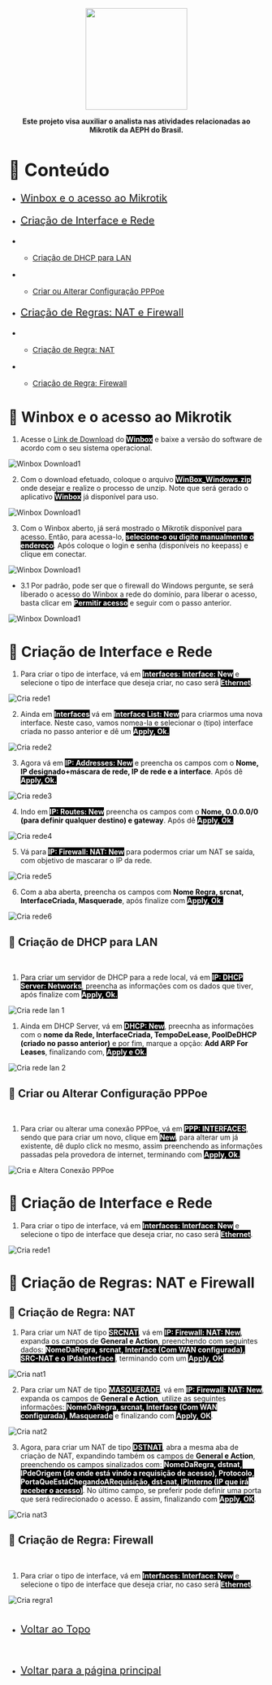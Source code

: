 <p align="center">
    <img src="../imagens/aeph-logo.png" width="200px">
</p>

<p align="center">
<b>Este projeto visa auxiliar o analista nas atividades relacionadas ao Mikrotik da AEPH do Brasil.</b>
</p>

<!-- Comentário exemplo -->

<h1 id="conteudo" style="font-size:35px;">📝 Conteúdo</h1>

- <p style="font-size:20px"> <a href="#winbox">Winbox e o acesso ao Mikrotik</a></p>
- <p style="font-size:20px"> <a href="#criarrede"> Criação de Interface e Rede</a></p>
- -  <p style="font-size:15px"> <a href="#criarredelan"> Criação de DHCP para LAN</a></p>
- -  <p style="font-size:15px"> <a href="#craltpppoe"> Criar ou Alterar Configuração PPPoe</a></p>
- <p style="font-size:20px"> <a href="#regranatfw"> Criação de Regras: NAT e Firewall</a></p>
- -  <p style="font-size:15px"> <a href="#criarnat"> Criação de Regra: NAT</a></p>
- -  <p style="font-size:15px"> <a href="#criarfw"> Criação de Regra: Firewall</a></p>



<h1 id="winbox">🧱 Winbox e o acesso ao Mikrotik</h1>

1. <p>Acesse o <a href="https://mikrotik.com/download">Link de Download</a> do <b style="color:white; background-color:black">Winbox</b> e baixe a versão do software de acordo com o seu sistema operacional. 
</p>


<img src="../imagens/procedimentos-img/winbox_1.png" alt="Winbox Download1">

<br>

2. <p>Com o download efetuado, coloque o arquivo <b style="color:white; background-color:black">WinBox_Windows.zip</b> onde desejar e realize o processo de unzip. Note que será gerado o aplicativo <b style="color:white; background-color:black">Winbox</b> já disponível para uso. 
</p>


<img src="../imagens/procedimentos-img/winbox_2.png" alt="Winbox Download1">

<br>

3. <p>Com o Winbox aberto, já será mostrado o Mikrotik disponível para acesso. Então, para acessa-lo, <b style="color:white; background-color:black">selecione-o ou digite manualmente o endereço</b>. Após coloque o login e senha (disponíveis no keepass) e clique em conectar.
</p>


<img src="../imagens/procedimentos-img/winbox_3.png" alt="Winbox Download1">

<br>

- 3.1 Por padrão, pode ser que o firewall do Windows pergunte, se será liberado o acesso do Winbox a rede do domínio, para liberar o acesso, basta clicar em <b style="color:white; background-color:black">Permitir acesso</b> e seguir com o passo anterior.  
</p>


<img src="../imagens/procedimentos-img/winbox_3.1.png" alt="Winbox Download1">

<br>

<h1 id="criarrede">🧱 Criação de Interface e Rede</h1>

1. <p>Para criar o tipo de interface, vá em <b style="color:white; background-color:black">Interfaces: Interface: New</b> e selecione o tipo de interface que deseja criar, no caso será <b style="color:white; background-color:black">Ethernet</b>.
</p>


<img src="../imagens/procedimentos-img/interface-criacao1.png" alt="Cria rede1">

<br>

2. <p>Ainda em <b style="color:white; background-color:black">Interfaces</b> vá em <b style="color:white; background-color:black">Interface List: New</b> para criarmos uma nova interface. Neste caso, vamos nomea-la e selecionar o (tipo) interface criada no passo anterior e dê um <b style="color:white; background-color:black">Apply, Ok.</b>
</p>


<img src="../imagens/procedimentos-img/interface-criacao2.png" alt="Cria rede2">

<br>

3. <p>Agora vá em <b style="color:white; background-color:black">IP: Addresses: New</b> e preencha os campos com o <b style="color:black; background-color:white">Nome, IP designado+máscara de rede, IP de rede e a interface</b>. Após dê <b style="color:white; background-color:black">Apply, Ok.</b>
</p>


<img src="../imagens/procedimentos-img/interface-criacao3.png" alt="Cria rede3">

<br>

4. <p>Indo em <b style="color:white; background-color:black">IP: Routes: New</b> preencha os campos com o <b style="color:black; background-color:white">Nome, 0.0.0.0/0 (para definir qualquer destino) e gateway</b>. Após dê <b style="color:white; background-color:black">Apply, Ok.</b>
</p>


<img src="../imagens/procedimentos-img/interface-criacao4.png" alt="Cria rede4">

<br>

5. <p> Vá para <b style="color:white; background-color:black">IP: Firewall: NAT: New</b> para podermos criar um NAT se saída, com objetivo de mascarar o IP da rede.
</p>


<img src="../imagens/procedimentos-img/interface-criacao5.png" alt="Cria rede5">

<br>

6. <p> Com a aba aberta, preencha os campos com <b style="color:black; background-color:white">Nome Regra, srcnat, InterfaceCriada, Masquerade</b>, após finalize com <b style="color:white; background-color:black">Apply, Ok.</b>
</p>


<img src="../imagens/procedimentos-img/interface-criacao6.png" alt="Cria rede6">

<br>

<h2 id="criarredelan">🧱 Criação de DHCP para LAN</h2>

<br>

1. <p> Para criar um servidor de DHCP para a rede local, vá em <b style="color:white; background-color:black">IP: DHCP Server: Networks</b>, preencha as informações com os dados que tiver, após finalize com <b style="color:white; background-color:black">Apply, Ok.</b>
</p>


<img src="../imagens/procedimentos-img/interface-criacao7.png" alt="Cria rede lan 1">

<br>

1. <p> Ainda em DHCP Server, vá em <b style="color:white; background-color:black">DHCP: New</b>, preecnha as informações com o <b style="color:black; background-color:white">nome da Rede, InterfaceCriada, TempoDeLease, PoolDeDHCP (criado no passo anterior)</b> e por fim, marque a opção: <b style="color:black; background-color:white">Add ARP For Leases</b>, finalizando com, <b style="color:white; background-color:black">Apply e Ok.</b>
</p>


<img src="../imagens/procedimentos-img/interface-criacao8.png" alt="Cria rede lan 2">

<br>

<h2 id="craltpppoe">🧱 Criar ou Alterar Configuração PPPoe</h2>

<br>

1. <p> Para criar ou alterar uma conexão PPPoe, vá em <b style="color:white; background-color:black">PPP: INTERFACES</b>, sendo que para criar um novo, clique em <b style="color:white; background-color:black">New</b>, para alterar um já existente, dê duplo click no mesmo, assim preenchendo as informações passadas pela provedora de internet, terminando com <b style="color:white; background-color:black">Apply, Ok.</b>
</p>


<img src="../imagens/procedimentos-img/pppoe_alteracao1.png" alt="Cria e Altera Conexão PPPoe">

<br>

<h1 id="criarrede">🧱 Criação de Interface e Rede</h1>

1. <p>Para criar o tipo de interface, vá em <b style="color:white; background-color:black">Interfaces: Interface: New</b> e selecione o tipo de interface que deseja criar, no caso será <b style="color:white; background-color:black">Ethernet</b>.
</p>


<img src="../imagens/procedimentos-img/interface-criacao1.png" alt="Cria rede1">

<br>

<h1 id="regranatfw">🧱 Criação de Regras: NAT e Firewall</h1>

<h2 id="criarnat">🧱 Criação de Regra: NAT</h2>

1. <p>Para criar um NAT de tipo <b style="color:white; background-color:black"> SRCNAT</b>, vá em <b style="color:white; background-color:black">IP: Firewall: NAT: New</b>, expanda os campos de <b style="color:black; background-color:white">General e Action</b>, preenchendo com seguintes dados: <b style="color:white; background-color:black">NomeDaRegra, srcnat, Interface (Com WAN configurada), SRC-NAT e o IPdaInterface </b>, terminando com um <b style="color:white; background-color:black">Apply, OK</b>.
</p>


<img src="../imagens/procedimentos-img/criar_nat1.png" alt="Cria nat1">

<br>

2. <p>Para criar um NAT de tipo <b style="color:white; background-color:black"> MASQUERADE</b>, vá em <b style="color:white; background-color:black">IP: Firewall: NAT: New</b>, expanda os campos de <b style="color:black; background-color:white">General e Action</b>, utilize as seguintes informações: <b style="color:white; background-color:black">NomeDaRegra, srcnat, Interface (Com WAN configurada), Masquerade</b> e finalizando com <b style="color:white; background-color:black">Apply, OK</b>.
</p>


<img src="../imagens/procedimentos-img/criar_nat1.png" alt="Cria nat2">

<br>

3. <p>Agora, para criar um NAT de tipo <b style="color:white; background-color:black"> DSTNAT</b>, abra a mesma aba de criação de NAT, expandindo também os campos de <b style="color:black; background-color:white">General e Action</b>, preenchendo os campos sinalizados com: <b style="color:white; background-color:black">NomeDaRegra, dstnat, IPdeOrigem (de onde está vindo a requisição de acesso), Protocolo, PortaQueEstáChegandoARequisição, dst-nat, IPInterno (IP que irá receber o acesso)</b>. No último campo, se preferir pode definir uma porta que será redirecionado o acesso. E assim, finalizando com <b style="color:white; background-color:black">Apply, OK</b>.
</p>


<img src="../imagens/procedimentos-img/criar_nat3.png" alt="Cria nat3">

<br>

<h2 id="criarfw">🧱 Criação de Regra: Firewall</h2>

<br>

1. <p>Para criar o tipo de interface, vá em <b style="color:white; background-color:black">Interfaces: Interface: New</b> e selecione o tipo de interface que deseja criar, no caso será <b style="color:white; background-color:black">Ethernet</b>.
</p>


<img src="../imagens/procedimentos-img/.png" alt="Cria regra1">

<br>

<div>

[BADGE1]: https://img.shields.io/badge/Página_principal-000?style=for-the-badge&logo=html



<!-- <h1 id="voltar">Voltar para a página principal</h1>

[![backend-simple][BADGE1]](../README.md)-->


</div>


<br>

- <p style="font-size:20px"> <a href="#"> Voltar ao Topo</a></p>

<br>

- <p style="font-size:20px"> <a href="../README.md"> Voltar para a página principal</a></p>